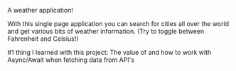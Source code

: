 A weather application!

With this single page application you can search for cities all over the world and get various bits of weather information.
(Try to toggle between Fahrenheit and Celsius!)

#1 thing I learned with this project: The value of and how to work with Async/Await when fetching data from API's
